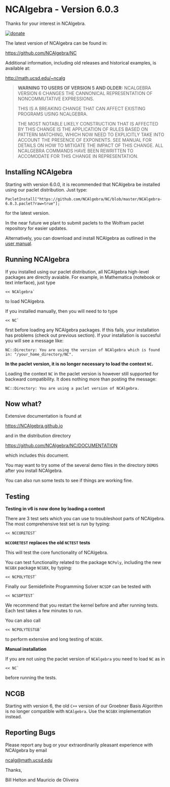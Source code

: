 # NCAlgebra - Version 6.0.3

Thanks for your interest in NCAlgebra.

[![donate](http://math.ucsd.edu/~ncalg/DOCUMENTATION/donate_small.png)](https://giveto.ucsd.edu/make-a-gift?id=d86e6857-0c22-4102-ae7a-bfdc9487cb1d)

The latest version of NCAlgebra can be found in:

https://github.com/NCAlgebra/NC

Additional information, including old releases and historical
examples, is available at:

http://math.ucsd.edu/~ncalg

> **WARNING TO USERS OF VERSION 5 AND OLDER:** NCALGEBRA VERSION 6
> CHANGES THE CANNONICAL REPRESENTATION OF NONCOMMUTATIVE EXPRESSIONS.
> 
> THIS IS A BREAKING CHANGE THAT CAN AFFECT EXISTING PROGRAMS USING
> NCALGEBRA.
> 
> THE MOST NOTABLE LIKELY CONSTRUCTION THAT IS AFFECTED BY
> THIS CHANGE IS THE APPLICATION OF RULES BASED ON PATTERN MATCHING,
> WHICH NOW NEED TO EXPLICITLY TAKE INTO ACCOUNT THE PRESENCE OF
> EXPONENTS. SEE MANUAL FOR DETAILS ON HOW TO MITIGATE THE IMPACT OF
> THIS CHANGE. ALL NCALGEBRA COMMANDS HAVE BEEN REWRITTEN TO
> ACCOMODATE FOR THIS CHANGE IN REPRESENTATION.
	

## Installing NCAlgebra

Starting with version 6.0.0, it is recommended that NCAlgebra be
installed using our paclet distribution. Just type:

    PacletInstall["https://github.com/NCAlgebra/NC/blob/master/NCAlgebra-6.0.3.paclet?raw=true"];

for the latest version.

In the near future we plant to submit paclets to the Wolfram paclet
repository for easier updates.

Alternatively, you can download and install NCAlgebra as outlined in
the [user manual](./DOCUMENTATION#manual-installation).

## Running NCAlgebra

If you installed using our paclet distribution, all NCAlgebra
high-level packages are directly avaiable. For example, in Mathematica
(notebook or text interface), just type

    << NCAlgebra`

to load NCAlgebra.

If you installed manually, then you will need to to type

    << NC`

first before loading any NCAlgebra packages. If this fails, your
installation has problems (check out previous section). If your
installation is succesful you will see a message like:

    NC::Directory: You are using the version of NCAlgebra which is found in: "/your_home_directory/NC".

**In the paclet version, it is no longer necessary to load the context `NC`.**

Loading the context `NC` in the paclet version is however still
supported for backward compatibility. It does nothing more than
posting the message:

	NC::Directory: You are using a paclet version of NCAlgebra.

## Now what?

Extensive documentation is found at

<https://NCAlgebra.github.io>

and in the distribution directory

<https://github.com/NCAlgebra/NC/DOCUMENTATION>

which includes this document.

You may want to try some of the several demo files in the directory
`DEMOS` after you install NCAlgebra.

You can also run some tests to see if things are working fine.

## Testing

**Testing in v6 is now done by loading a context**

There are 3 test sets which you can use to troubleshoot parts of
NCAlgebra. The most comprehensive test set is run by typing:

    << NCCORETEST`
	
**`NCCORETEST` replaces the old `NCTEST` tests**

This will test the core functionality of NCAlgebra. 

You can test functionality related to the package `NCPoly`, including
the new `NCGBX` package `NCGBX`, by typing:

    << NCPOLYTEST`

Finally our Semidefinite Programming Solver `NCSDP` can be tested with

    << NCSDPTEST`

We recommend that you restart the kernel before and after running
tests. Each test takes a few minutes to run.

You can also call

    << NCPOLYTESTGB`
	
to perform extensive and long testing of `NCGBX`.

**Manual installation**

If you are not using the paclet version of `NCAlgebra` you need to load `NC` as in

    << NC`

before running the tests.

## NCGB

Starting with version 6, the old `C++` version of our Groebner Basis
Algorithm is no longer compatible with `NCAlgebra`. Use the `NCGBX`
implementation instead. 

## Reporting Bugs

Please report any bug or your extraordinarily pleasant experience with
NCAlgebra by email

ncalg@math.ucsd.edu

Thanks,

Bill Helton and Mauricio de Oliveira
